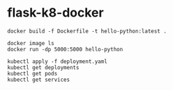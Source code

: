 # flask-k8-docker


```
docker build -f Dockerfile -t hello-python:latest .
```


```
docker image ls
docker run -dp 5000:5000 hello-python
```


```
kubectl apply -f deployment.yaml
kubectl get deployments
kubectl get pods
kubectl get services
```
